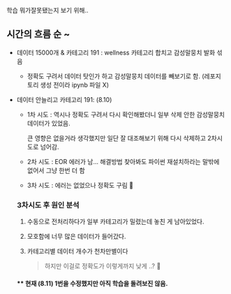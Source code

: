 학습 뭐가잘못됐는지 보기 위해..

## 시간의 흐름 순 ~
* 데이터 15000개 & 카테고리 191 : wellness 카테고리 합치고 감성말뭉치 발화 섞음
  - 정확도 구려서 데이터 탓인가 하고 감성말뭉치 데이터를 빼보기로 함. (레포지토리 생성 전이라 ipynb 파일 X)

* 데이터 안늘리고 카테고리 191: (8.10)
  - 1차 시도 : 역시나 정확도 구려서 다시 확인해봤더니 일부 삭제 안한 감성말뭉치 데이터가 있었음.


     큰 영향은 없을거라 생각했지만 일단 잘 대조해보기 위해 다시 삭제하고 2차시도로 넘어감.
    
  - 2차 시도 : EOR 에러가 남... 해결방법 찾아봐도 파이썬 재설치하라는 말밖에 없어서 그냥 한번 더 함
  - 3차 시도 : 에러는 없었으나 정확도 구림 🤔
  ### 3차시도 후 원인 분석
    1. 수동으로 전처리하다가 일부 카테고리가 밀렸는데 놓친 게 남아있었다.
    2. 모호함에 너무 많은 데이터가 들어갔다.
    3. 카테고리별 데이터 개수가 천차만별이다
       
        > 하지만 이걸로 정확도가 이렇게까지 낮게 ..? 🤔
    #### ** 현재 (8.11) 1번을 수정했지만 아직 학습을 돌려보진 않음.
